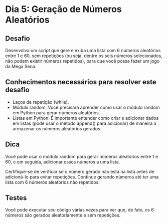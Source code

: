# Dia 5: Geração de Números Aleatórios

## Desafio

Desenvolva um script que gere e exiba uma lista com 6 números aleatórios entre 1 e 60, sem repetições (ou seja, dentre os seis números selecionados, não podem existir números repetidos), para que você possa fazer um jogo da Mega Sena.

## Conhecimentos necessários para resolver este desafio

- Laços de repetição (while).
- Módulo random: Você precisará aprender como usar o módulo random em Python para gerar números aleatórios.
- Listas em Python: É importante entender como criar e adicionar dados em listas (pode usar o método append() para adicionar) de maneira a armazenar os números aleatórios gerados.

## Dica

Você pode usar o módulo random para gerar números aleatórios entre 1 e 60, e em seguida, adicionar esses números a uma lista.

Certifique-se de verificar se o número gerado não está na lista antes de adicioná-lo para evitar repetições. Continue gerando números até ter uma lista com 6 números aleatórios não repetidos.

## Testes

Você pode executar seu código várias vezes para ver que, de fato, os 6 números são gerados aleatoriamente e sem repetições.